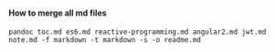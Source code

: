 #### How to merge all md files

`pandoc
toc.md
es6.md
reactive-programming.md
angular2.md
jwt.md
note.md
-f markdown -t markdown -s -o readme.md`
